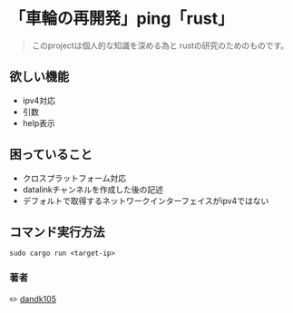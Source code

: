 # 「車輪の再開発」ping「rust」


>このprojectは個人的な知識を深める為と
rustの研究のためのものです。


## 欲しい機能
- ipv4対応
- 引数
- help表示

## 困っていること
- クロスプラットフォーム対応
- datalinkチャンネルを作成した後の記述
- デフォルトで取得するネットワークインターフェイスがipv4ではない

## コマンド実行方法
```
sudo cargo run <target-ip>
```

### 著者
:pencil2: [dandk105](https://github.com/dandk105)